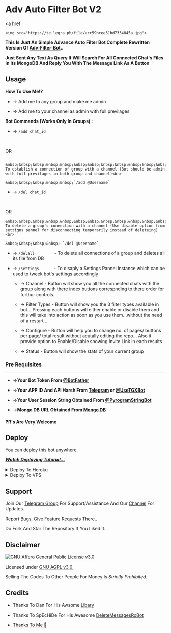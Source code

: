 # Adv Auto Filter Bot V2



<p align="center">

  <a href

    <img src="https://te.legra.ph/file/acc59bcee31bd7334845a.jpg">
  </a>

</p>


__This Is Just An Simple Advance Auto Filter Bot Complete Rewritten Version Of [Adv-Filter-Bot](https://github.com/GetYourM0viz/Adv-Auto-Filter-Bot-V2)..__



__Just Sent Any Text As Query It Will Search For All Connected Chat's Files In Its MongoDB And Reply You With The Message Link As A Button__





## Usage



**__How To Use Me!?__**



* -> Add me to any group and make me admin<br>

* -> Add me to your channel as admin with full previlages



**Bot Commands (Works Only In Groups) :**





  * -> `/add chat_id`<br>

     &nbsp;&nbsp;&nbsp;&nbsp;&nbsp;&nbsp;&nbsp;&nbsp;&nbsp;&nbsp;&nbsp;&nbsp;&nbsp;&nbsp;

OR

     &nbsp;&nbsp;&nbsp;&nbsp;&nbsp;&nbsp;&nbsp;&nbsp;&nbsp;&nbsp;&nbsp;&nbsp;&nbsp;&nbsp;- To establish a connection of group with a channel (Bot should be admin with full previlages in both group and channel)<br>

    &nbsp;&nbsp;&nbsp;&nbsp;&nbsp;`/add @Username`





  * -> `/del chat_id`<br>

     &nbsp;&nbsp;&nbsp;&nbsp;&nbsp;&nbsp;&nbsp;&nbsp;&nbsp;&nbsp;&nbsp;&nbsp;&nbsp;&nbsp;

OR 

    &nbsp;&nbsp;&nbsp;&nbsp;&nbsp;&nbsp;&nbsp;&nbsp;&nbsp;&nbsp;&nbsp;&nbsp;&nbsp;&nbsp;- To delete a group's coneection with a channel (Use disable option from settigns pannel for disconnecting temporarily instead of deleteing)<br>

    &nbsp;&nbsp;&nbsp;&nbsp; `/del @Username`





  * -> `/delall`&nbsp;&nbsp;&nbsp;&nbsp;&nbsp;&nbsp;&nbsp;&nbsp;&nbsp;&nbsp;&nbsp;&nbsp;&nbsp;&nbsp;&nbsp; - To delete all connections of a group and deletes all its file from DB

  

  * -> `/settings`&nbsp;&nbsp;&nbsp;&nbsp;&nbsp;&nbsp;&nbsp;&nbsp;&nbsp;&nbsp;&nbsp; -  To disaply a Settings Pannel Instance which can be used to tweek bot's settings accordingly



    * -> Channel - Button will show you all the connected chats with the group along with there index buttons correspnding to there order for furthur controls...



    * -> Filter Types - Button will show you the 3 filter types available in bot... Pressing each buttons will either enable or disable them and this will take into action as soon as you use them...without the need of a restart....



    * -> Configure - Button will help you to change no. of pages/ buttons per page/ total result without acutally editing the repo... Also it provide option to Enable/Disable  showing Invite Link in each results



    * -> Status - Button will show the stats of your current group



### Pre Requisites 

------------------

* ->__Your Bot Token From [@BotFather](http://www.telegram.dog/BotFather)__



* ->__Your APP ID And API Harsh From [Telegram](http://www.my.telegram.org) or [@UseTGXBot](http://www.telegram.dog/UseTGXBot)__



* ->__Your User Session String Obtained From [@PyrogramStringBot](http://www.telegram.dog/PyrogramStringBot)__



* ->__Mongo DB URL Obtained From [Mongo DB](http://www.mongodb.com)__



#### PR's Are Very Welcome



## Deploy

You can deploy this bot anywhere.



<i>**[Watch Deploying Tutorial...](https://youtu.be/KTearEPhumc)**</i>



<details><summary>Deploy To Heroku</summary>

<p>

<br>

<a href="https://heroku.com/deploy?template=https://github.com/GetYourM0viz/Adv-Auto-Filter-Bot-V2//tree/main">

  <img src="https://www.herokucdn.com/deploy/button.svg" alt="Deploy">

</a>

</p>

</details>



<details><summary>Deploy To VPS</summary>

<p>

<pre>

git clone https://github.com/GetYourM0viz/Adv-Auto-Filter-Bot-V2

cd Adv-Auto-Filter-Bot-V2

pip3 install -r requirements.txt

# Change The Vars Of bot/__init__.py File Accordingly

python3 -m bot

</pre>

</p>

</details>



## Support   

Join Our [Telegram Group](https://www.telegram.dog/CrazyBotszGrp) For Support/Assistance And Our [Channel](https://www.telegram.dog/R_Mvzz) For Updates.   

   

Report Bugs, Give Feature Requests There..   

Do Fork And Star The Repository If You Liked It.



## Disclaimer

[![GNU Affero General Public License v3.0](https://www.gnu.org/graphics/agplv3-155x51.png)](https://www.gnu.org/licenses/agpl-3.0.en.html#header)    

Licensed under [GNU AGPL v3.0.](https://github.com/GetYourM0viz/Adv-Auto-Filter-Bot-V2/blob/main/LICENSE)

Selling The Codes To Other People For Money Is *Strictly Prohibited*.





## Credits



 - Thanks To Dan For His Awsome [Libary](https://github.com/pyrogram/pyrogram)

 - Thanks To SpEcHiDe For His Awesome [DeleteMessagesRoBot](https://github.com/GetYourM0viz)

 - [Thanks To Me 👀](https://github.com/GetYourM0viz)
